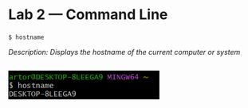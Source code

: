 # Lab 2 — Command Line

`$ hostname`

*Description: Displays the hostname of the current computer or system*

![hostname](img/hostname.png)
---
